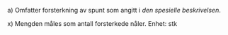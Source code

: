 a) Omfatter forsterkning av spunt som angitt i *den spesielle beskrivelsen*.

x) Mengden måles som antall forsterkede nåler. Enhet: stk

